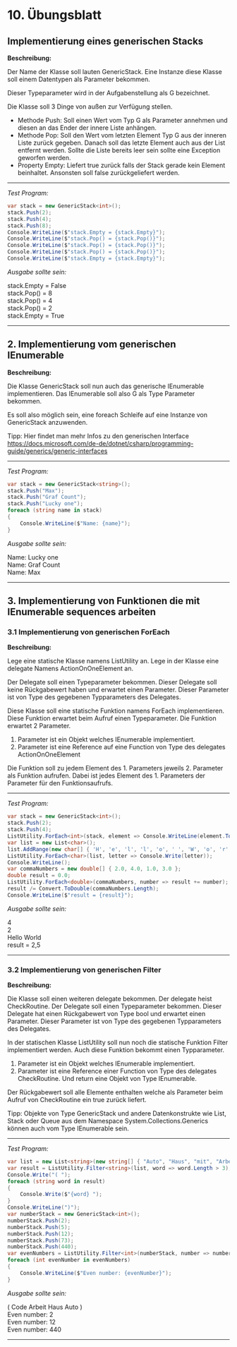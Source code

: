 
# 10. Übungsblatt


## Implementierung eines generischen Stacks

**Beschreibung:**

Der Name der Klasse soll lauten GenericStack. Eine Instanze diese Klasse soll 
einem Datentypen als Parameter bekommen.

Dieser Typeparameter wird in der Aufgabenstellung als G bezeichnet.

Die Klasse soll 3 Dinge von außen zur Verfügung stellen.

- Methode Push: Soll einen Wert vom Typ G als Parameter annehmen und diesen an das Ender der innere Liste anhängen.
- Methode Pop: Soll den Wert vom letzten Element Typ G aus der inneren Liste zurück gegeben. Danach soll das letzte Element auch aus der List entfernt werden. Sollte die Liste bereits leer sein sollte eine Exception geworfen werden.
- Property Empty: Liefert true zurück falls der Stack gerade kein Element beinhaltet. Ansonsten soll false zurückgeliefert werden.

---

*Test Program:*

```C#
var stack = new GenericStack<int>();
stack.Push(2);
stack.Push(4);
stack.Push(8);
Console.WriteLine($"stack.Empty = {stack.Empty}");
Console.WriteLine($"stack.Pop() = {stack.Pop()}");
Console.WriteLine($"stack.Pop() = {stack.Pop()}");
Console.WriteLine($"stack.Pop() = {stack.Pop()}");
Console.WriteLine($"stack.Empty = {stack.Empty}");
```

*Ausgabe sollte sein:*

stack.Empty = False \
stack.Pop() = 8 \
stack.Pop() = 4 \
stack.Pop() = 2 \
stack.Empty = True

---

<div class="page-break"></div>


## 2. Implementierung vom generischen IEnumerable

**Beschreibung:**

Die Klasse GenericStack soll nun auch das generische IEnumerable implementieren.
Das IEnumerable soll also G als Type Parameter bekommen.

Es soll also möglich sein, eine foreach Schleife auf eine Instanze von GenericStack anzuwenden.

Tipp: Hier findet man mehr Infos zu den generischen Interface 
https://docs.microsoft.com/de-de/dotnet/csharp/programming-guide/generics/generic-interfaces


---

*Test Program:*

```C#
var stack = new GenericStack<string>();
stack.Push("Max");
stack.Push("Graf Count");
stack.Push("Lucky one");
foreach (string name in stack)
{
    Console.WriteLine($"Name: {name}");
}
```

*Ausgabe sollte sein:*

Name: Lucky one\
Name: Graf Count\
Name: Max

---

<div class="page-break"></div>


## 3. Implementierung von Funktionen die mit IEnumerable sequences arbeiten

### 3.1 Implementierung von generischen ForEach

**Beschreibung:**

Lege eine statische Klasse namens ListUtility an.
Lege in der Klasse eine delegate Namens ActionOnOneElement an.

Der Delegate soll einen Typeparameter bekommen.
Dieser Delegate soll keine Rückgabewert haben und erwartet einen Parameter.
Dieser Parameter ist von Type des gegebenen Typparameters des Delegates.

Diese Klasse soll eine statische Funktion namens ForEach implementieren.
Diese Funktion erwartet beim Aufruf einen Typeparameter. 
Die Funktion erwartet 2 Parameter.

1. Parameter ist ein Objekt welches IEnumerable<G> implementiert.
2. Parameter ist eine Reference auf eine Function von Type des delegates ActionOnOneElement

Die Funktion soll zu jedem Element des 1. Parameters jeweils 2. Parameter als Funktion aufrufen.
Dabei ist jedes Element des 1. Parameters der Parameter für den Funktionsaufrufs.

---

*Test Program:*

```C#
var stack = new GenericStack<int>();
stack.Push(2);
stack.Push(4);
ListUtility.ForEach<int>(stack, element => Console.WriteLine(element.ToString()));
var list = new List<char>();
list.AddRange(new char[] { 'H', 'e', 'l', 'l', 'o', ' ', 'W', 'o', 'r', 'l', 'd' });
ListUtility.ForEach<char>(list, letter => Console.Write(letter));
Console.WriteLine();
var commaNumbers = new double[] { 2.0, 4.0, 1.0, 3.0 };
double result = 0.0;
ListUtility.ForEach<double>(commaNumbers, number => result += number);
result /= Convert.ToDouble(commaNumbers.Length);
Console.WriteLine($"result = {result}");
```

*Ausgabe sollte sein:*

4\
2\
Hello World\
result = 2,5

---

<div class="page-break"></div>


### 3.2 Implementierung von generischen Filter 

**Beschreibung:**

Die Klasse soll einen weiteren delegate bekommen. Der delegate heist CheckRoutine.
Der Delegate soll einen Typeparameter bekommen.
Dieser Delegate hat einen Rückgabewert von Type bool und erwartet einen Parameter.
Dieser Parameter ist von Type des gegebenen Typparameters des Delegates.

In der statischen Klasse ListUtility soll nun noch die statische Funktion Filter implementiert werden.
Auch diese Funktion bekommt einen Typparameter.

1. Parameter ist ein Objekt welches IEnumerable<G> implementiert.
2. Parameter ist eine Reference einer Function von Type des delegates CheckRoutine. Und return eine Objekt von Type IEnumerable<G>.

Der Rückgabewert soll alle Elemente enthalten welche als Parameter beim Aufruf von CheckRoutine ein true zurück liefert.

Tipp: Objekte von Type GenericStack<G> und andere Datenkonstrukte wie List<T>, Stack<T> oder Queue<T> aus dem Namespace System.Collections.Generics
können auch vom Type IEnumerable<G> sein.

---

*Test Program:*

```C#
var list = new List<string>(new string[] { "Auto", "Haus", "mit", "Arbeit", "Code", "Abs", "ab" });
var result = ListUtility.Filter<string>(list, word => word.Length > 3);
Console.Write("( ");
foreach (string word in result)
{
    Console.Write($"{word} ");
}
Console.WriteLine(")");
var numberStack = new GenericStack<int>();
numberStack.Push(2);
numberStack.Push(5);
numberStack.Push(12);
numberStack.Push(73);
numberStack.Push(440);
var evenNumbers = ListUtility.Filter<int>(numberStack, number => number % 2 == 0);
foreach (int evenNumber in evenNumbers)
{
    Console.WriteLine($"Even number: {evenNumber}");        
}
```

*Ausgabe sollte sein:*

( Code Arbeit Haus Auto ) \
Even number: 2 \
Even number: 12 \
Even number: 440

---

<div class="page-break"></div>

